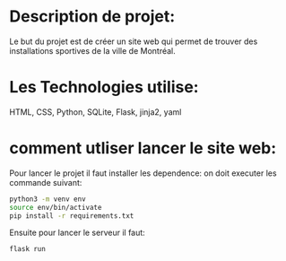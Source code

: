 # Description de projet:
Le but du projet est de créer un site web qui permet de trouver des installations sportives de la ville de Montréal.

# Les Technologies utilise:
HTML, CSS, Python, SQLite, Flask, jinja2, yaml

# comment utliser lancer le site web:
Pour lancer le projet il faut installer les dependence:
on doit executer les commande suivant:
```sh
python3 -m venv env
source env/bin/activate
pip install -r requirements.txt
```
Ensuite pour lancer le serveur il faut:
```sh
flask run
```
